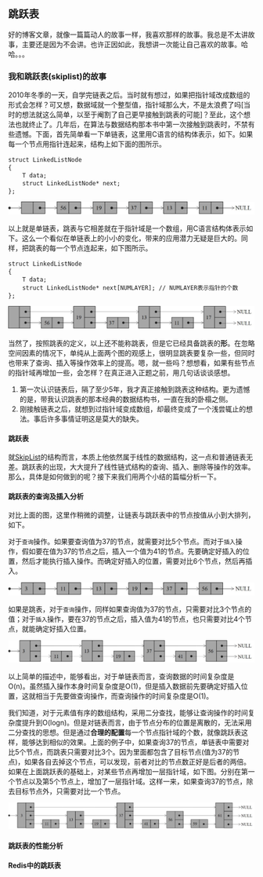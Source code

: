 ## 跳跃表
好的博客文章，就像一篇篇动人的故事一样，我喜欢那样的故事。我总是不太讲故事，主要还是因为不会讲。也许正因如此，我想讲一次能让自己喜欢的故事。哈哈。。。

### 我和跳跃表(skiplist)的故事
2010年冬季的一天，自学完链表之后。当时就有想过，如果把指针域改成数组的形式会怎样？可又想，数据域就一个整型值，指针域那么大，不是太浪费了吗[当时的想法就这么简单，以至于阉割了自己更早接触到跳表的可能]？至此，这个想法也就终止了。几年后，在算法与数据结构那本书中第一次接触到跳表时，不禁有些遗憾。下面，首先简单看一下单链表，这里用C语言的结构体表示，如下。如果每一个节点用指针连起来，结构上如下面的图所示。
    
    struct LinkedListNode
    {
        T data;
        struct LinkedListNode* next;
    };

![](https://github.com/WalkingNL/Pics/blob/master/List1.jpg)

以上就是单链表，跳表与它相差就在于指针域是一个数组，用C语言结构体表示如下。这么一个看似在单链表上的小小的变化，带来的应用潜力无疑是巨大的。同样，把跳表的每一个节点连起来，如下图所示。

    struct LinkedListNode
    {
        T data;
        struct LinkedListNode* next[NUMLAYER]; // NUMLAYER表示指针的个数
    };
![](https://github.com/WalkingNL/Pics/blob/master/SkipList1.jpg)

当然了，按照跳表的定义，以上还不能称跳表，但是它已经具备跳表的**形**。在忽略空间因素的情况下，单纯从上面两个图的观感上，很明显跳表要复杂一些，但同时也带来了查询、插入等操作效率上的提高。嗯，就一些吗？想想看，如果有些节点的指针域再增加一些，会怎样？在真正进入正题之前，用几句话谈谈感想。
1. 第一次认识链表后，隔了至少5年，我才真正接触到跳表这种结构。更为遗憾的是，带我认识跳表的那本经典的数据结构书，一直在我的卧榻之侧。
2. 刚接触链表之后，就想到过指针域变成数组，却最终变成了一个浅尝辄止的想法。事后许多事情证明这是莫大的缺失。

#### 跳跃表
就[SkipList](https://www.csee.umbc.edu/courses/undergraduate/341/fall01/Lectures/SkipLists/skip_lists/skip_lists.html)的结构而言，本质上他依然属于线性的数据结构，这一点和普通链表无差。跳跃表的出现，大大提升了线性链式结构的查询、插入、删除等操作的效率。那么，具体是如何做到的呢？接下来我们用两个小结的篇幅分析一下。
#### 跳跃表的查询及插入分析
对比上面的图，这里作稍微的调整，让链表与跳跃表中的节点按值从小到大排列，如下。

对于`查询`操作。如果要查询值为37的节点，就需要对比5个节点。而对于`插入`操作，假如要在值为37的节点之后，插入一个值为41的节点。先要确定好插入的位置，然后才能执行插入操作。而确定好插入的位置，需要对比6个节点，然后再插入。

![](https://github.com/WalkingNL/Pics/blob/master/list2.jpg)

如果是跳表，对于`查询`操作，同样如果查询值为37的节点，只需要对比3个节点的值；对于`插入`操作，要在37的节点之后，插入值为41的节点，也只需要对比4个节点，就能确定好插入位置。

![](https://github.com/WalkingNL/Pics/blob/master/SkipList2.jpg)

以上简单的描述中，能够看出，对于单链表而言，查询数据的时间复杂度是O(n)。虽然插入操作本身时间复杂度是O(1)，但是插入数据前先要确定好插入位置，这就相当于先要做查询操作，而查询操作的时间复杂度是O(1)。

我们知道，对于元素值有序的数组结构，采用二分查找，能够让查询操作的时间复杂度提升到O(logn)。但是对链表而言，由于节点分布的位置是离散的，无法采用二分查找的思想。但是通过**合理的配置**每一个节点指针域的个数，就像跳跃表这样，能够达到相似的效果。上面的例子中，如果查询37的节点，单链表中需要对比5个节点，而跳表只需要对比3个。因为里面都包含了目标节点(值为37的节点)，如果各自去掉这个节点，可以发现，前者对比的节点数正好是后者的两倍。如果在上面跳跃表的基础上，对某些节点再增加一层指针域，如下图。分别在第一个节点以及第5个节点上，增加了一层指针域。这样一来，如果查询37的节点，除去目标节点外，只需要对比一个节点。

![](https://github.com/WalkingNL/Pics/blob/master/SkipList.jpg)


#### 跳跃表的性能分析

#### Redis中的跳跃表

####
